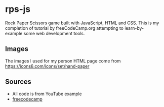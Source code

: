 # rps-js
Rock Paper Scissors game built with JavaScript, HTML and CSS. This is my completion of tutorial by freeCodeCamp.org attempting to learn-by-example some web development tools.

## Images
The images I used for my person HTML page come from https://icons8.com/icons/set/hand-paper

## Sources
* All code is from YouTube example
* [freecodecamp](https://www.youtube.com/watch?v=jaVNP3nIAv0&t=871s)
